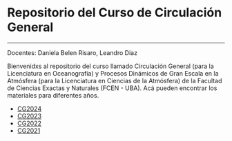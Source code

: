 # Repositorio del Curso de Circulación General

-----

Docentes: Daniela Belen Risaro, Leandro Diaz

Bienvenidxs al repositorio del curso llamado Circulación General (para la Licenciatura en Oceanografía) y Procesos Dinámicos de Gran Escala en la Atmósfera (para la Licenciatura en Ciencias de la Atmósfera) de la Facultad de Ciencias Exactas y Naturales (FCEN - UBA). Acá pueden encontrar los materiales para diferentes años.

- [CG2024](https://github.com/dbrisaro/Circulacion-General-FCEN/tree/CG-2024)
- [CG2023](https://github.com/dbrisaro/Circulacion-General-FCEN/tree/CG-2023)
- [CG2022](https://github.com/dbrisaro/Circulacion-General-FCEN/tree/CG-2022)
- [CG2021](https://github.com/dbrisaro/Circulacion-General-FCEN/tree/CG-2021)
